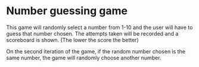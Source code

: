 # Number guessing game

This game will randomly select a number from 1-10 and the user will have to guess that number chosen. 
The attempts taken will be recorded and a scoreboard is shown. (The lower the score the better)

On the second iteration of the game, if the random number chosen is the same number, the game will randomly choose another number.
